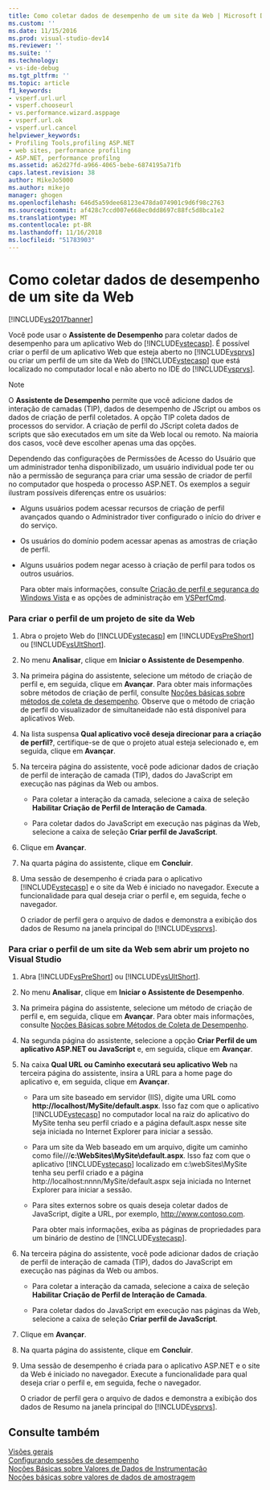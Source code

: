 ```yaml
---
title: Como coletar dados de desempenho de um site da Web | Microsoft Docs
ms.custom: ''
ms.date: 11/15/2016
ms.prod: visual-studio-dev14
ms.reviewer: ''
ms.suite: ''
ms.technology:
- vs-ide-debug
ms.tgt_pltfrm: ''
ms.topic: article
f1_keywords:
- vsperf.url.url
- vsperf.chooseurl
- vs.performance.wizard.asppage
- vsperf.url.ok
- vsperf.url.cancel
helpviewer_keywords:
- Profiling Tools,profiling ASP.NET
- web sites, performance profiling
- ASP.NET, performance profilng
ms.assetid: a62d27fd-a966-4065-bebe-6874195a71fb
caps.latest.revision: 38
author: MikeJo5000
ms.author: mikejo
manager: ghogen
ms.openlocfilehash: 646d5a59dee68123e478da074901c9d6f98c2763
ms.sourcegitcommit: af428c7ccd007e668ec0dd8697c88fc5d8bca1e2
ms.translationtype: MT
ms.contentlocale: pt-BR
ms.lasthandoff: 11/16/2018
ms.locfileid: "51783903"
---
```

# <a name="how-to-collect-performance-data-for-a-web-site"></a>Como coletar dados de desempenho de um site da Web
[!INCLUDE[vs2017banner](../includes/vs2017banner.md)]

Você pode usar o **Assistente de Desempenho** para coletar dados de desempenho para um aplicativo Web do [!INCLUDE[vstecasp](../includes/vstecasp-md.md)]. É possível criar o perfil de um aplicativo Web que esteja aberto no [!INCLUDE[vsprvs](../includes/vsprvs-md.md)] ou criar um perfil de um site da Web do [!INCLUDE[vstecasp](../includes/vstecasp-md.md)] que está localizado no computador local e não aberto no IDE do [!INCLUDE[vsprvs](../includes/vsprvs-md.md)].  
  
> [!NOTE]
>  O **Assistente de Desempenho** permite que você adicione dados de interação de camadas (TIP), dados de desempenho de JScript ou ambos os dados de criação de perfil coletados. A opção TIP coleta dados de processos do servidor. A criação de perfil do JScript coleta dados de scripts que são executados em um site da Web local ou remoto. Na maioria dos casos, você deve escolher apenas uma das opções.  
  
 Dependendo das configurações de Permissões de Acesso do Usuário que um administrador tenha disponibilizado, um usuário individual pode ter ou não a permissão de segurança para criar uma sessão de criador de perfil no computador que hospeda o processo ASP.NET. Os exemplos a seguir ilustram possíveis diferenças entre os usuários:  
  
- Alguns usuários podem acessar recursos de criação de perfil avançados quando o Administrador tiver configurado o início do driver e do serviço.  
  
- Os usuários do domínio podem acessar apenas as amostras de criação de perfil.  
  
- Alguns usuários podem negar acesso à criação de perfil para todos os outros usuários.  
  
  Para obter mais informações, consulte [Criação de perfil e segurança do Windows Vista](../profiling/profiling-and-windows-vista-security.md) e as opções de administração em [VSPerfCmd](../profiling/vsperfcmd.md).  
  
### <a name="to-profile-a-web-site-project"></a>Para criar o perfil de um projeto de site da Web  
  
1.  Abra o projeto Web do [!INCLUDE[vstecasp](../includes/vstecasp-md.md)] em [!INCLUDE[vsPreShort](../includes/vspreshort-md.md)] ou [!INCLUDE[vsUltShort](../includes/vsultshort-md.md)].  
  
2.  No menu **Analisar**, clique em **Iniciar o Assistente de Desempenho**.  
  
3.  Na primeira página do assistente, selecione um método de criação de perfil e, em seguida, clique em **Avançar**. Para obter mais informações sobre métodos de criação de perfil, consulte [Noções básicas sobre métodos de coleta de desempenho](../profiling/understanding-performance-collection-methods.md). Observe que o método de criação de perfil do visualizador de simultaneidade não está disponível para aplicativos Web.  
  
4.  Na lista suspensa **Qual aplicativo você deseja direcionar para a criação de perfil?**, certifique-se de que o projeto atual esteja selecionado e, em seguida, clique em **Avançar**.  
  
5.  Na terceira página do assistente, você pode adicionar dados de criação de perfil de interação de camada (TIP), dados do JavaScript em execução nas páginas da Web ou ambos.  
  
    -   Para coletar a interação da camada, selecione a caixa de seleção **Habilitar Criação de Perfil de Interação de Camada**.  
  
    -   Para coletar dados do JavaScript em execução nas páginas da Web, selecione a caixa de seleção **Criar perfil de JavaScript**.  
  
6.  Clique em **Avançar**.  
  
7.  Na quarta página do assistente, clique em **Concluir**.  
  
8.  Uma sessão de desempenho é criada para o aplicativo [!INCLUDE[vstecasp](../includes/vstecasp-md.md)] e o site da Web é iniciado no navegador. Execute a funcionalidade para qual deseja criar o perfil e, em seguida, feche o navegador.  
  
     O criador de perfil gera o arquivo de dados e demonstra a exibição dos dados de Resumo na janela principal do [!INCLUDE[vsprvs](../includes/vsprvs-md.md)].  
  
### <a name="to-profile-a-web-site-without-opening-a-project-in-visual-studio"></a>Para criar o perfil de um site da Web sem abrir um projeto no Visual Studio  
  
1. Abra [!INCLUDE[vsPreShort](../includes/vspreshort-md.md)] ou [!INCLUDE[vsUltShort](../includes/vsultshort-md.md)].  
  
2. No menu **Analisar**, clique em **Iniciar o Assistente de Desempenho**.  
  
3. Na primeira página do assistente, selecione um método de criação de perfil e, em seguida, clique em **Avançar**. Para obter mais informações, consulte [Noções Básicas sobre Métodos de Coleta de Desempenho](../profiling/understanding-performance-collection-methods.md).  
  
4. Na segunda página do assistente, selecione a opção **Criar Perfil de um aplicativo ASP.NET ou JavaScript** e, em seguida, clique em **Avançar**.  
  
5. Na caixa **Qual URL ou Caminho executará seu aplicativo Web** na terceira página do assistente, insira a URL para a home page do aplicativo e, em seguida, clique em **Avançar**.  
  
   - Para um site baseado em servidor (IIS), digite uma URL como **http://localhost/MySite/default.aspx**. Isso faz com que o aplicativo [!INCLUDE[vstecasp](../includes/vstecasp-md.md)] no computador local na raiz do aplicativo do MySite tenha seu perfil criado e a página default.aspx nesse site seja iniciada no Internet Explorer para iniciar a sessão.  
  
   - Para um site da Web baseado em um arquivo, digite um caminho como file///**c:\WebSites\MySite\default.aspx**. Isso faz com que o aplicativo [!INCLUDE[vstecasp](../includes/vstecasp-md.md)] localizado em c:\webSites\MySite tenha seu perfil criado e a página http://localhost:nnnn/MySite/default.aspx seja iniciada no Internet Explorer para iniciar a sessão.  
  
   - Para sites externos sobre os quais deseja coletar dados de JavaScript, digite a URL, por exemplo, http://www.contoso.com.  
  
     Para obter mais informações, exiba as páginas de propriedades para um binário de destino de [!INCLUDE[vstecasp](../includes/vstecasp-md.md)].  
  
6. Na terceira página do assistente, você pode adicionar dados de criação de perfil de interação de camada (TIP), dados do JavaScript em execução nas páginas da Web ou ambos.  
  
   -   Para coletar a interação da camada, selecione a caixa de seleção **Habilitar Criação de Perfil de Interação de Camada**.  
  
   -   Para coletar dados do JavaScript em execução nas páginas da Web, selecione a caixa de seleção **Criar perfil de JavaScript**.  
  
7. Clique em **Avançar**.  
  
8. Na quarta página do assistente, clique em **Concluir**.  
  
9. Uma sessão de desempenho é criada para o aplicativo ASP.NET e o site da Web é iniciado no navegador. Execute a funcionalidade para qual deseja criar o perfil e, em seguida, feche o navegador.  
  
     O criador de perfil gera o arquivo de dados e demonstra a exibição dos dados de Resumo na janela principal do [!INCLUDE[vsprvs](../includes/vsprvs-md.md)].  
  
## <a name="see-also"></a>Consulte também  
 [Visões gerais](../profiling/overviews-performance-tools.md)   
 [Configurando sessões de desempenho](../profiling/configuring-performance-sessions.md)   
 [Noções Básicas sobre Valores de Dados de Instrumentação](../profiling/understanding-instrumentation-data-values.md)   
 [Noções básicas sobre valores de dados de amostragem](../profiling/understanding-sampling-data-values.md)



